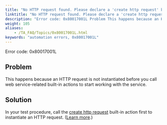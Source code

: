 ```yaml
--- 
title: "No HTTP request found. Please declare a 'create http request' built-in action to instantiate a new HTTP request before using this action."
linktitle: "No HTTP request found. Please declare a 'create http request' built-in action to instantiate a new HTTP request before using this action."
description: "Error code: 0x80017001L Problem This happens because an HTTP request is not instantiated before you call web service-related built-in actions to start working with the service. Solution In your test ..."
weight: 105
aliases: 
    - /TA_FAQ/Topics/0x80017001L.html
keywords: "automation errors, 0x80017001L"
---
```


Error code: 0x80017001L

## Problem  

This happens because an HTTP request is not instantiated before you call web service-related built-in actions to start working with the service.

## Solution  

In your test procedure, call the [create http request](/automation-guide/action-based-testing-language/built-in-actions/system-actions/web-services/create-http-request) built-in action first to instantiate an HTTP request. \([Learn more](/automation-guide/application-testing/testing-web-and-ria-applications/testing-web-services/creating-a-test).\)



